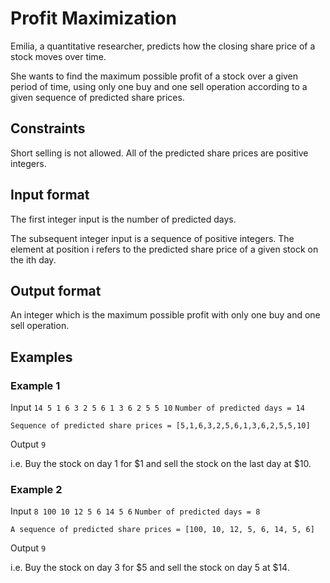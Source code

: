 # Profit Maximization
Emilia, a quantitative researcher, predicts how the closing share price of a stock moves over time.

She wants to find the maximum possible profit of a stock over a given period of time, using only one buy and one sell operation according to a given sequence of predicted share prices.

## Constraints
Short selling is not allowed.
All of the predicted share prices are positive integers.
## Input format
The first integer input is the number of predicted days.

The subsequent integer input is a sequence of positive integers. The element at position i refers to the predicted share price of a given stock on the ith day.

## Output format
An integer which is the maximum possible profit with only one buy and one sell operation.

## Examples
### Example 1
Input
`14 5 1 6 3 2 5 6 1 3 6 2 5 5 10`
`Number of predicted days = 14`

`Sequence of predicted share prices = [5,1,6,3,2,5,6,1,3,6,2,5,5,10]`

Output
`9`

i.e. Buy the stock on day 1 for $1 and sell the stock on the last day at $10.

### Example 2
Input
`8 100 10 12 5 6 14 5 6`
`Number of predicted days = 8`

`A sequence of predicted share prices = [100, 10, 12, 5, 6, 14, 5, 6]`

Output
`9`

i.e. Buy the stock on day 3 for $5 and sell the stock on day 5 at $14.
